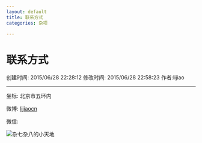 ```yaml
---
layout: default
title: 联系方式
categories: 杂项

---
```


# 联系方式
创建时间: 2015/06/28 22:28:12  修改时间: 2015/06/28 22:58:23 作者:lijiao

----

坐标: 北京市五环内

微博: [lijiaocn](http://weibo.com/3847030035/profile?topnav=1&wvr=6)

微信: 

![杂七杂八的小天地](/img/0_zaqizabadexiaotiandi.jpg)

